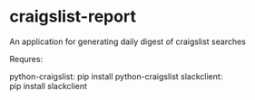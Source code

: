 # craigslist-report
An application for generating daily digest of craigslist searches

Requres: 

python-craigslist: 
	pip install python-craigslist
slackclient: 	
	pip install slackclient

